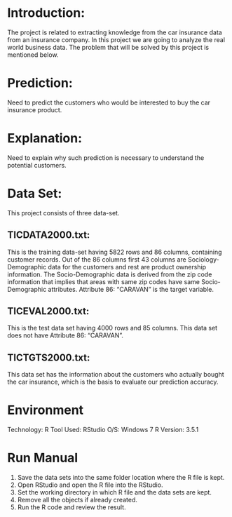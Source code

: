 # Introduction:
The project is related to extracting knowledge from the car insurance data from an insurance company. In this project we are going to analyze the real world business data. The problem that will be solved by this project is mentioned below.

# Prediction:
Need to predict the customers who would be interested to buy the car insurance product.
# Explanation:
Need to explain why such prediction is necessary to understand the potential customers.
# Data Set:
This project consists of three data-set.
## TICDATA2000.txt:
This is the training data-set having 5822 rows and 86 columns, containing customer records. Out of the 86 columns first 43 columns are Sociology-Demographic data for the customers and rest are product ownership information. The Socio-Demographic data is derived from the zip code information that implies that areas with same zip codes have same Socio-Demographic attributes. Attribute 86: “CARAVAN” is the target variable.
## TICEVAL2000.txt:
This is the test data set having 4000 rows and 85 columns. This data set does not have Attribute 86: “CARAVAN”.
## TICTGTS2000.txt:
This data set has the information about the customers who actually bought the car insurance, which is the basis to evaluate our prediction accuracy.
# Environment
Technology: R
Tool Used: RStudio
O/S: Windows 7
R Version: 3.5.1
# Run Manual
1. Save the data sets into the same folder location where the R file is kept.
2. Open RStudio and open the R file into the RStudio.
3. Set the working directory in which R file and the data sets are kept.
4. Remove all the objects if already created.
5. Run the R code and review the result.
